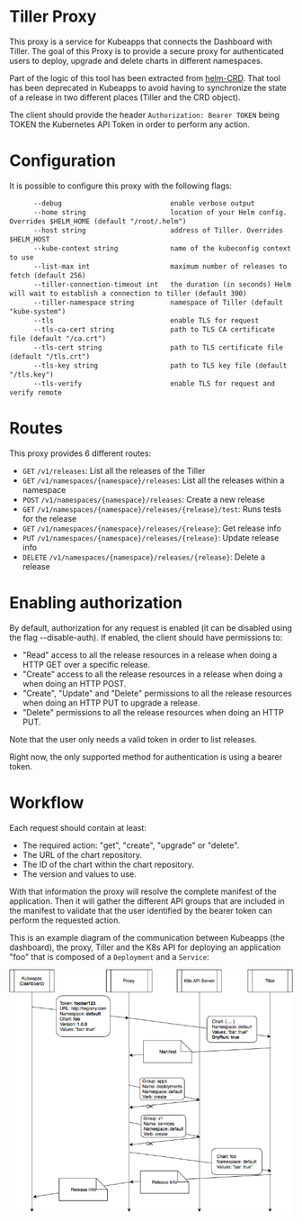 # Tiller Proxy

This proxy is a service for Kubeapps that connects the Dashboard with Tiller. The goal of this Proxy is to provide a secure proxy for authenticated users to deploy, upgrade and delete charts in different namespaces.

Part of the logic of this tool has been extracted from [helm-CRD](https://github.com/bitnami-labs/helm-crd). That tool has been deprecated in Kubeapps to avoid having to synchronize the state of a release in two different places (Tiller and the CRD object).

The client should provide the header `Authorization: Bearer TOKEN` being TOKEN the Kubernetes API Token in order to perform any action.

# Configuration

It is possible to configure this proxy with the following flags:

```
      --debug                           enable verbose output
      --home string                     location of your Helm config. Overrides $HELM_HOME (default "/root/.helm")
      --host string                     address of Tiller. Overrides $HELM_HOST
      --kube-context string             name of the kubeconfig context to use
      --list-max int                    maximum number of releases to fetch (default 256)
      --tiller-connection-timeout int   the duration (in seconds) Helm will wait to establish a connection to tiller (default 300)
      --tiller-namespace string         namespace of Tiller (default "kube-system")
      --tls                             enable TLS for request
      --tls-ca-cert string              path to TLS CA certificate file (default "/ca.crt")
      --tls-cert string                 path to TLS certificate file (default "/tls.crt")
      --tls-key string                  path to TLS key file (default "/tls.key")
      --tls-verify                      enable TLS for request and verify remote
```

# Routes

This proxy provides 6 different routes:

 - `GET` `/v1/releases`: List all the releases of the Tiller
 - `GET` `/v1/namespaces/{namespace}/releases`: List all the releases within a namespace
 - `POST` `/v1/namespaces/{namespace}/releases`: Create a new release
 - `GET` `/v1/namespaces/{namespace}/releases/{release}/test`: Runs tests for the release
 - `GET` `/v1/namespaces/{namespace}/releases/{release}`: Get release info
 - `PUT` `/v1/namespaces/{namespace}/releases/{release}`: Update release info
 - `DELETE` `/v1/namespaces/{namespace}/releases/{release}`: Delete a release


# Enabling authorization

By default, authorization for any request is enabled (it can be disabled using the flag --disable-auth). If enabled, the client should have permissions to:

 - "Read" access to all the release resources in a release when doing a HTTP GET over a specific release.
 - "Create" access to all the release resources in a release when doing a when doing an HTTP POST.
 - "Create", "Update" and "Delete" permissions to all the release resources when doing an HTTP PUT to upgrade a release.
 - "Delete" permissions to all the release resources when doing an HTTP PUT.

Note that the user only needs a valid token in order to list releases.

Right now, the only supported method for authentication is using a bearer token.

# Workflow

Each request should contain at least:

 - The required action: "get", "create", "upgrade" or "delete".
 - The URL of the chart repository.
 - The ID of the chart within the chart repository.
 - The version and values to use.

With that information the proxy will resolve the complete manifest of the application. Then it will gather the different API groups that are included in the manifest to validate that the user identified by the bearer token can perform the requested action.

This is an example diagram of the communication between Kubeapps (the dashboard), the proxy, Tiller and the K8s API for deploying an application "foo" that is composed of a `Deployment` and a `Service`:

![diagram](diagram.png)

